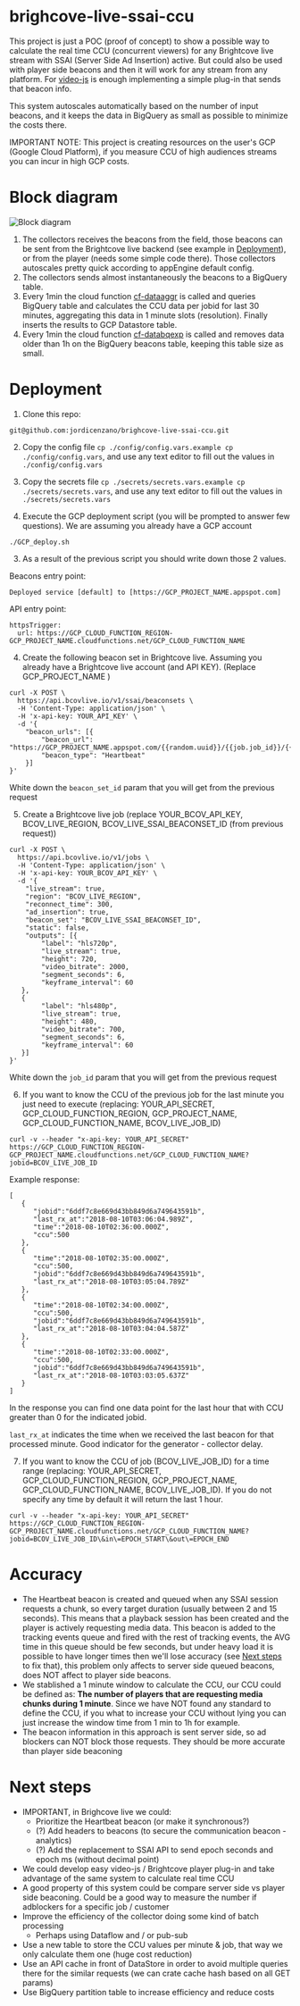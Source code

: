 # brighcove-live-ssai-ccu
This project is just a POC (proof of concept) to show a possible way to calculate the real time CCU (concurrent viewers) for any Brightcove live stream with SSAI (Server Side Ad Insertion) active.
But could also be used with player side beacons and then it will work for any stream from any platform. For [video-js](https://videojs.com/) is enough implementing a simple plug-in that sends that beacon info.

This system autoscales automatically based on the number of input beacons, and it keeps the data in BigQuery as small as possible to minimize the costs there.

IMPORTANT NOTE: This project is creating resources on the user's GCP (Google Cloud Platform), if you measure CCU of high audiences streams you can incur in high GCP costs.

# Block diagram

![Block diagram](./pics/RT-CCU-v3.png "Block diagram")

1. The collectors receives the beacons from the field, those beacons can be sent from the Brightcove live backend (see example in [Deployment](#Deployment)), or from the player (needs some simple code there). Those collectors autoscales pretty quick according to appEngine default config.
2. The collectors sends almost instantaneously the beacons to a BigQuery table.
3. Every 1min the cloud function [cf-dataaggr](/cf-dataaggr) is called and queries BigQuery table and calculates the CCU data per jobid for last 30 minutes, aggregating this data in 1 minute slots (resolution). Finally inserts the results to GCP Datastore table.
4. Every 1min the cloud function [cf-databqexp](/cf-databqexp) is called and removes data older than 1h on the BigQuery beacons table, keeping this table size as small.

# Deployment
1. Clone this repo:
```
git@github.com:jordicenzano/brighcove-live-ssai-ccu.git
```

2. Copy the config file `cp ./config/config.vars.example cp ./config/config.vars`, and use any text editor to fill out the values in `./config/config.vars`

3. Copy the secrets file `cp ./secrets/secrets.vars.example cp ./secrets/secrets.vars`, and use any text editor to fill out the values in `./secrets/secrets.vars`

4. Execute the GCP deployment script (you will be prompted to answer few questions). We are assuming you already have a GCP account
```
./GCP_deploy.sh
```
3. As a result of the previous script you should write down those 2 values.

Beacons entry point:
```
Deployed service [default] to [https://GCP_PROJECT_NAME.appspot.com]
```

API entry point:
```
httpsTrigger:
  url: https://GCP_CLOUD_FUNCTION_REGION-GCP_PROJECT_NAME.cloudfunctions.net/GCP_CLOUD_FUNCTION_NAME
```

4. Create the following beacon set in Brightcove live. Assuming you already have a Brightcove live account (and API KEY). (Replace GCP_PROJECT_NAME )
```
curl -X POST \
  https://api.bcovlive.io/v1/ssai/beaconsets \
  -H 'Content-Type: application/json' \
  -H 'x-api-key: YOUR_API_KEY' \
  -d '{
    "beacon_urls": [{
        "beacon_url": "https://GCP_PROJECT_NAME.appspot.com/{{random.uuid}}/{{job.job_id}}/{{session.session_id}}/{{account.vc_id}}/{{server.timestamputc}}/heartbeat",
        "beacon_type": "Heartbeat"
    }]
}'
```
White down the `beacon_set_id` param that you will get from the previous request

5. Create a Brightcove live job (replace YOUR_BCOV_API_KEY, BCOV_LIVE_REGION, BCOV_LIVE_SSAI_BEACONSET_ID (from previous request))
```
curl -X POST \
  https://api.bcovlive.io/v1/jobs \
  -H 'Content-Type: application/json' \
  -H 'x-api-key: YOUR_BCOV_API_KEY' \
  -d '{
    "live_stream": true,
    "region": "BCOV_LIVE_REGION",
    "reconnect_time": 300,
    "ad_insertion": true,
    "beacon_set": "BCOV_LIVE_SSAI_BEACONSET_ID",
    "static": false,
    "outputs": [{
        "label": "hls720p",
        "live_stream": true,
        "height": 720,
        "video_bitrate": 2000,
        "segment_seconds": 6,
        "keyframe_interval": 60
   },
   {
        "label": "hls480p",
        "live_stream": true,
        "height": 480,
        "video_bitrate": 700,
        "segment_seconds": 6,
        "keyframe_interval": 60
   }]
}'
```
White down the `job_id` param that you will get from the previous request

6. If you want to know the CCU of the previous job for the last minute you just need to execute (replacing: YOUR_API_SECRET, GCP_CLOUD_FUNCTION_REGION, GCP_PROJECT_NAME, GCP_CLOUD_FUNCTION_NAME, BCOV_LIVE_JOB_ID)
```
curl -v --header "x-api-key: YOUR_API_SECRET" https://GCP_CLOUD_FUNCTION_REGION-GCP_PROJECT_NAME.cloudfunctions.net/GCP_CLOUD_FUNCTION_NAME?jobid=BCOV_LIVE_JOB_ID
```

Example response:
```
[  
   {  
      "jobid":"6ddf7c8e669d43bb849d6a749643591b",
      "last_rx_at":"2018-08-10T03:06:04.989Z",
      "time":"2018-08-10T02:36:00.000Z",
      "ccu":500
   },
   {  
      "time":"2018-08-10T02:35:00.000Z",
      "ccu":500,
      "jobid":"6ddf7c8e669d43bb849d6a749643591b",
      "last_rx_at":"2018-08-10T03:05:04.789Z"
   },
   {  
      "time":"2018-08-10T02:34:00.000Z",
      "ccu":500,
      "jobid":"6ddf7c8e669d43bb849d6a749643591b",
      "last_rx_at":"2018-08-10T03:04:04.587Z"
   },
   {  
      "time":"2018-08-10T02:33:00.000Z",
      "ccu":500,
      "jobid":"6ddf7c8e669d43bb849d6a749643591b",
      "last_rx_at":"2018-08-10T03:03:05.637Z"
   }
]
```
In the response you can find one data point for the last hour that with CCU greater than 0 for the indicated jobid.

`last_rx_at` indicates the time when we received the last beacon for that processed minute. Good indicator for the generator - collector delay.

7. If you want to know the CCU of job (BCOV_LIVE_JOB_ID) for a time range (replacing: YOUR_API_SECRET, GCP_CLOUD_FUNCTION_REGION, GCP_PROJECT_NAME, GCP_CLOUD_FUNCTION_NAME, BCOV_LIVE_JOB_ID). If you do not specify any time by default it will return the last 1 hour.
```
curl -v --header "x-api-key: YOUR_API_SECRET" https://GCP_CLOUD_FUNCTION_REGION-GCP_PROJECT_NAME.cloudfunctions.net/GCP_CLOUD_FUNCTION_NAME?jobid=BCOV_LIVE_JOB_ID\&in\=EPOCH_START\&out\=EPOCH_END
```

# Accuracy
* The Heartbeat beacon is created and queued when any SSAI session requests a chunk, so every target duration (usually between 2 and 15 seconds). This means that a playback session has been created and the player is actively requesting media data.
This beacon is added to the tracking events queue and fired with the rest of tracking events, the AVG time in this queue should be few seconds, but under heavy load it is possible to have longer times then we'll lose accuracy (see [Next steps](#next-steps) to fix that), this problem only affects to server side queued beacons, does NOT affect to player side beacons.
* We stablished a 1 minute window to calculate the CCU, our CCU could be defined as: **The number of players that are requesting media chunks during 1 minute**. Since we have NOT found any standard to define the CCU, if you what to increase your CCU without lying you can just increase the window time from 1 min to 1h for example.
* The beacon information in this approach is sent server side, so ad blockers can NOT block those requests. They should be more accurate than player side beaconing

# Next steps
* IMPORTANT, in Brighcove live we could:
  * Prioritize the Heartbeat beacon (or make it synchronous?)
  * (?) Add headers to beacons (to secure the communication beacon - analytics)
  * (?) Add the replacement to SSAI API to send epoch seconds and epoch ms (without decimal point)
* We could develop easy video-js / Brightcove player plug-in and take advantage of the same system to calculate real time CCU
* A good property of this system could be compare server side vs player side beaconing. Could be a good way to measure the number if adblockers for a specific job / customer
* Improve the efficiency of the collector doing some kind of batch processing
  * Perhaps using Dataflow and / or pub-sub
* Use a new table to store the CCU values per minute & job, that way we only calculate them one (huge cost reduction)
* Use an API cache in front of DataStore in order to avoid multiple queries there for the similar requests (we can crate cache hash based on all GET params)
* Use BigQuery partition table to increase efficiency and reduce costs
